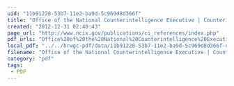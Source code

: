 ```yaml
---
uid: "11b91228-53b7-11e2-ba9d-5c969d8d366f"
title: "Office of the National Counterintelligence Executive | Counterintelligence Reader: An American Revolution Into the New Millennium, Volume 2"
created: "2012-12-31 02:40:43"
page_url: "http://www.ncix.gov/publications/ci_references/index.php"
pdf_urls: "Office%20of%20the%20National%20Counterintelligence%20Executive%20%7C%20Counterintelligence%20Reader%3A%20An%20American%20Revolution%20Into%20the%20New%20Millennium,%20Volume%202.resources/CI_Reader_Vol2.pdf"
local_pdf: "../../hrwgc-pdf/data/11b91228-53b7-11e2-ba9d-5c969d8d366f-office-of-the-national-counterintelligence-executive-counterintelligence-reader-an-american-revolution-into-the-new-millennium-volume-2.pdf"
filename: "Office of the National Counterintelligence Executive | Counterintelligence Reader: An American Revolution Into the New Millennium, Volume 2.html"
category: "pdf"
tags: 
 - PDF
---
```

